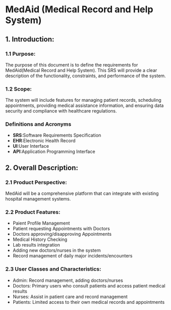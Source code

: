 # MedAid (Medical Record and Help System)


## 1. Introduction:

### 1.1 Purpose:
The purpose of this document is to define the requirements for MedAid(Medical Record and Help System). This SRS will provide a clear description of the functionality, constraints, and performance of the system.

### 1.2 Scope:
The system will include features for managing patient records, scheduling appointments, providing medical assistance information, and ensuring data security and compliance with healthcare regulations.

### Definitions and Acronyms
- **SRS**:Software Requirements Specification
- **EHR**:Electronic Health Record
- **UI**:User Interface
- **API**:Application Programming Interface

## 2. Overall Description:

### 2.1 Product Perspective:
MedAid will be a comprehensive platform that can integrate with existing hospital management systems.

### 2.2 Product Features:
- Paient Profile Management
- Patient requesting Appointments with Doctors
- Doctors approving/disapproving Appointments
- Medical History Checking
- Lab results integration
- Adding new doctors/nurses in the system
- Record management of daily major incidents/encounters

### 2.3 User Classes and Characteristics:
- Admin: Record management, adding doctors/nurses
- Doctors: Primary users who consult patients and access patient medical results
- Nurses: Assist in patient care and record management
- Patients: Limited access to their own medical records and appointments